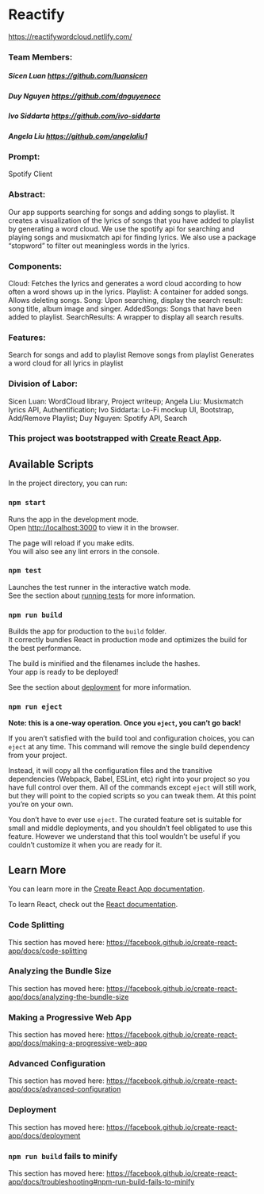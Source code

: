 # Reactify

https://reactifywordcloud.netlify.com/

### Team Members:
##### Sicen Luan  https://github.com/luansicen
##### Duy Nguyen  https://github.com/dnguyenocc
##### Ivo Siddarta https://github.com/ivo-siddarta
##### Angela Liu https://github.com/angelaliu1

### Prompt:
Spotify Client

### Abstract:
Our app supports searching for songs and adding songs to playlist. It creates a visualization of the lyrics of songs that you have added to playlist by generating a word cloud. We use the spotify api for searching and playing songs and musixmatch api for finding lyrics. We also use a package “stopword” to filter out meaningless words in the lyrics. 

### Components:
Cloud: Fetches the lyrics and generates a word cloud according to how often a word shows up in the lyrics.
Playlist: A container for added songs. Allows deleting songs.
Song: Upon searching, display the search result: song title, album image and singer.
AddedSongs: Songs that have been added to playlist.
SearchResults: A wrapper to display all search results. 

### Features:
Search for songs and add to playlist
Remove songs from playlist
Generates a word cloud for all lyrics in playlist

### Division of Labor:
Sicen Luan: WordCloud library, Project writeup; 
Angela Liu: Musixmatch lyrics API, Authentification; 
Ivo Siddarta: Lo-Fi mockup UI, Bootstrap, Add/Remove Playlist; 
Duy Nguyen: Spotify API, Search



### This project was bootstrapped with [Create React App](https://github.com/facebook/create-react-app). ###

## Available Scripts

In the project directory, you can run:

### `npm start`

Runs the app in the development mode.<br>
Open [http://localhost:3000](http://localhost:3000) to view it in the browser.

The page will reload if you make edits.<br>
You will also see any lint errors in the console.

### `npm test`

Launches the test runner in the interactive watch mode.<br>
See the section about [running tests](https://facebook.github.io/create-react-app/docs/running-tests) for more information.

### `npm run build`

Builds the app for production to the `build` folder.<br>
It correctly bundles React in production mode and optimizes the build for the best performance.

The build is minified and the filenames include the hashes.<br>
Your app is ready to be deployed!

See the section about [deployment](https://facebook.github.io/create-react-app/docs/deployment) for more information.

### `npm run eject`

**Note: this is a one-way operation. Once you `eject`, you can’t go back!**

If you aren’t satisfied with the build tool and configuration choices, you can `eject` at any time. This command will remove the single build dependency from your project.

Instead, it will copy all the configuration files and the transitive dependencies (Webpack, Babel, ESLint, etc) right into your project so you have full control over them. All of the commands except `eject` will still work, but they will point to the copied scripts so you can tweak them. At this point you’re on your own.

You don’t have to ever use `eject`. The curated feature set is suitable for small and middle deployments, and you shouldn’t feel obligated to use this feature. However we understand that this tool wouldn’t be useful if you couldn’t customize it when you are ready for it.

## Learn More

You can learn more in the [Create React App documentation](https://facebook.github.io/create-react-app/docs/getting-started).

To learn React, check out the [React documentation](https://reactjs.org/).

### Code Splitting

This section has moved here: https://facebook.github.io/create-react-app/docs/code-splitting

### Analyzing the Bundle Size

This section has moved here: https://facebook.github.io/create-react-app/docs/analyzing-the-bundle-size

### Making a Progressive Web App

This section has moved here: https://facebook.github.io/create-react-app/docs/making-a-progressive-web-app

### Advanced Configuration

This section has moved here: https://facebook.github.io/create-react-app/docs/advanced-configuration

### Deployment

This section has moved here: https://facebook.github.io/create-react-app/docs/deployment

### `npm run build` fails to minify

This section has moved here: https://facebook.github.io/create-react-app/docs/troubleshooting#npm-run-build-fails-to-minify



